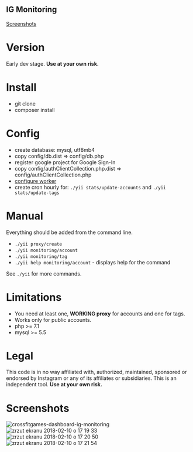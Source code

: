 ## IG Monitoring

[Screenshots](#screenshots)

# Version
Early dev stage.  **Use at your own risk.**

# Install
- git clone
- composer install

# Config
- create database: mysql, utf8mb4
- copy config/db.dist => config/db.php
- register google project for Google Sign-In
- copy config/authClientCollection.php.dist => config/authClientCollection.php
- [configure worker](https://github.com/yiisoft/yii2-queue/blob/master/docs/guide/worker.md)
- create cron hourly for: `./yii stats/update-accounts` and `./yii stats/update-tags`

# Manual
Everything should be added from the command line.

- `./yii proxy/create`
- `./yii monitoring/account`
- `./yii monitoring/tag`
- `./yii help monitoring/account` - displays help for the command

See `./yii` for more commands.


# Limitations
- You need at least one, **WORKING proxy** for accounts and one for tags.
- Works only for public accounts.
- php >= 7.1
- mysql >= 5.5

# Legal
This code is in no way affiliated with, authorized, maintained, sponsored or endorsed by Instagram or any of its affiliates or subsidiaries.
This is an independent tool. **Use at your own risk.**

# Screenshots
![crossfitgames-dashboard-ig-monitoring](https://user-images.githubusercontent.com/839118/36559260-bf7f1b0a-180d-11e8-9f6a-00f550a2a2a6.png)
![zrzut ekranu 2018-02-10 o 17 19 33](https://user-images.githubusercontent.com/839118/36064169-1e37d942-0e87-11e8-8c05-b7ac197af709.png)
![zrzut ekranu 2018-02-10 o 17 20 50](https://user-images.githubusercontent.com/839118/36064168-1e1cd700-0e87-11e8-853c-b7a86311b6bf.png)
![zrzut ekranu 2018-02-10 o 17 21 54](https://user-images.githubusercontent.com/839118/36064167-1e013950-0e87-11e8-8da7-48943127c58c.png)

